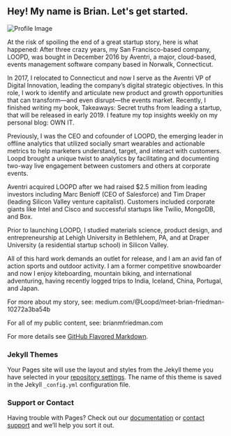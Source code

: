 ## Hey! My name is Brian. Let's get started.

![Profile Image](https://bmf314.github.io/brianmfriedman/)

At the risk of spoiling the end of a great startup story, here is what happened: After three crazy years, my San Francisco-based company, LOOPD, was bought in December 2016 by Aventri, a major, cloud-based, events management software company based in Norwalk, Connecticut.

In 2017, I relocated to Connecticut and now I serve as the Aventri VP of Digital Innovation, leading the company’s digital strategic objectives. In this role, I work to identify and articulate new product and growth opportunities that can transform—and even disrupt—the events market. Recently, I finished writing my book, Takeaways: Secret truths from leading a startup, that will be released in early 2019. I feature my top insights weekly on my personal blog: OWN IT.

Previously, I was the CEO and cofounder of LOOPD, the emerging leader in offline analytics that utilized socially smart wearables and actionable metrics to help marketers understand, target, and interact with customers. Loopd brought a unique twist to analytics by facilitating and documenting two-way live engagement between customers and others at corporate events. 

Aventri acquired LOOPD after we had raised $2.5 million from leading investors including Marc Benioff (CEO of Salesforce) and Tim Draper (leading Silicon Valley venture capitalist). Customers included corporate giants like Intel and Cisco and successful startups like Twilio, MongoDB, and Box. 

Prior to launching LOOPD, I studied materials science, product design, and entrepreneurship at Lehigh University in Bethlehem, PA, and at Draper University (a residential startup school) in Silicon Valley. 

All of this hard work demands an outlet for release, and I am an avid fan of action sports and outdoor activity. I am a former competitive snowboarder and now I enjoy kiteboarding, mountain biking, and international adventuring, having recently logged trips to India, Iceland, China, Portugal, and Japan. 

For more about my story, see: medium.com/@Loopd/meet-brian-friedman-10272a3ba54b

For all of my public content, see: brianmfriedman.com

For more details see [GitHub Flavored Markdown](https://guides.github.com/features/mastering-markdown/).

### Jekyll Themes

Your Pages site will use the layout and styles from the Jekyll theme you have selected in your [repository settings](https://github.com/BMF314/brianmfriedman/settings). The name of this theme is saved in the Jekyll `_config.yml` configuration file.

### Support or Contact

Having trouble with Pages? Check out our [documentation](https://help.github.com/categories/github-pages-basics/) or [contact support](https://github.com/contact) and we’ll help you sort it out.

